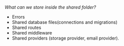 *What can we store inside the shared folder?*
- Errors
- Shared database files(connections and migrations)
- Shared routes
- Shared middleware
- Shared providers (storage provider, email provider).
